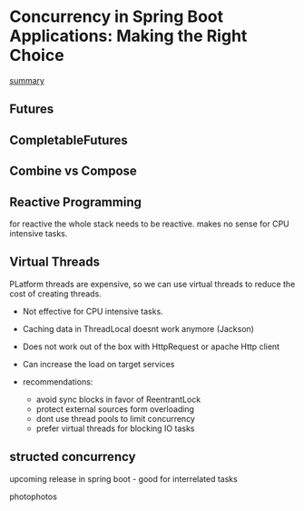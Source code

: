 # Concurrency in Spring Boot Applications: Making the Right Choice

[summary](https://devoxx.be/talk/concurrency-in-spring-boot-applications-making-the-right-choice/)

## Futures

## CompletableFutures

## Combine vs Compose

## Reactive Programming
for reactive the whole stack needs to be reactive. makes no sense for CPU intensive tasks.

## Virtual Threads
PLatform threads are expensive, so we can use virtual threads to reduce the cost of creating threads.
- Not effective for CPU intensive tasks.
- Caching data in ThreadLocal doesnt work anymore (Jackson)
- Does not work out of the box with HttpRequest or apache Http client
- Can increase the load on target services

- recommendations:
  - avoid sync blocks in favor of ReentrantLock
  - protect external sources form overloading
  - dont use thread pools to limit concurrency
  - prefer virtual threads for blocking IO tasks

## structed concurrency
upcoming release in spring boot - good for interrelated tasks

photophotos
